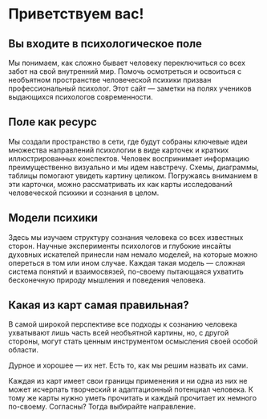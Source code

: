 # Приветствуем вас!

## Вы входите в психологическое поле

Мы понимаем, как сложно бывает человеку переключиться со всех забот на свой внутренний мир. Помочь осмотреться и освоиться с необъятном пространстве человеческой психики призван профессиональный психолог. Этот сайт — заметки на полях учеников выдающихся психологов современности. 

<moving-logo />

## Поле как ресурс

Мы создали пространство в сети, где будут собраны ключевые идеи множества направлений психологии в виде карточек и кратких иллюстрированных конспектов. Человек воспринимает информацию преимущественно визуально и мы идем навстречу. Схемы, диаграммы, таблицы помогают увидеть картину целиком. Погружаясь вниманием в эти карточки, можно рассматривать их как карты исследований человеческой психики и сознания в целом. 

## Модели психики

Здесь мы изучаем структуру сознания человека со всех известных сторон. Научные эксперименты психологов и глубокие инсайты духовных искателей принесли нам немало моделей, на которые можно опереться в том или ином случае. Каждая такая модель — сложная система понятий и взаимосвязей, по-своему пытающаяся ухватить бесконечную природу мышления и поведения человека.

<moving-polys />

## Какая из карт самая правильная?

В самой широкой перспективе все подходы к сознанию человека ухватывают лишь часть всей необъятной картины, но, с другой стороны, могут стать ценным инструментом осмысления своей особой области.

<Quote author="Уильям Шекспир">Дурное и хорошее — их нет. Есть то, как мы решим назвать их сами.</Quote>

Каждая из карт имеет свои границы применения и ни одна из них не может исчерпать творческий и адаптационный потенциал человека. К тому же карты нужно уметь прочитать и каждый прочитает их немного по-своему. Согласны? Тогда выбирайте направление.

